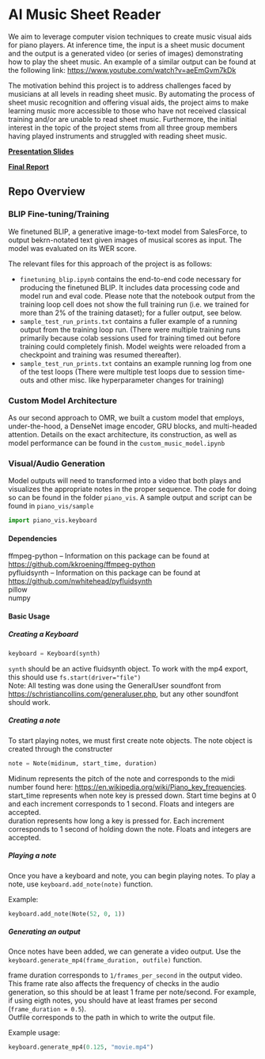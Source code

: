# AI Music Sheet Reader
We aim to leverage computer vision techniques to create music visual aids for piano players. At inference time, the input is a sheet music document and the output is a generated video (or series of images) demonstrating how to play the sheet music. An example of a similar output can be found at the following link: https://www.youtube.com/watch?v=aeEmGvm7kDk

The motivation behind this project is to address challenges faced by musicians at all levels in reading sheet music. By automating the process of sheet music recognition and offering visual aids, the project aims to make learning music more accessible to those who have not received classical training and/or are unable to read sheet music. Furthermore, the initial interest in the topic of the project stems from all three group members having played instruments and struggled with reading sheet music.

[**Presentation Slides**](https://docs.google.com/presentation/d/1fx8u-OTpy8S-db-NQWF3gvC4ufHszsWol67fGmVnLKA/edit#slide=id.g2cdcb7191f5_0_10)

[**Final Report**](https://drive.google.com/file/d/1w9hJSdY4xIqgYqVaoZkT2ClwYpKENwt6/view?usp=drive_link)

## Repo Overview

### BLIP Fine-tuning/Training

We finetuned BLIP, a generative image-to-text model from SalesForce, to output bekrn-notated text given images of musical scores as input. The model was evaluated on its WER score. 

The relevant files for this approach of the project is as follows:
- ```finetuning_blip.ipynb``` contains the end-to-end code necessary for producing the finetuned BLIP. It includes data processing code and model run and eval code. Please note that the notebook output from the training loop cell does not show the full training run (i.e. we trained for more than 2% of the training dataset); for a fuller output, see below.
- ```sample_test_run_prints.txt``` contains a fuller example of a running output from the training loop run. (There were multiple training runs primarily because colab sessions used for training timed out before training could completely finish. Model weights were reloaded from a checkpoint and training was resumed thereafter).
- ```sample_test_run_prints.txt``` contains an example running log from one of the test loops (There were multiple test loops due to session time-outs and other misc. like hyperparameter changes for training)

### Custom Model Architecture

As our second approach to OMR, we built a custom model that employs, under-the-hood, a DenseNet image encoder, GRU blocks, and multi-headed attention. Details on the exact architecture, its construction, as well as model performance can be found in the ```custom_music_model.ipynb```

### Visual/Audio Generation

Model outputs will need to transformed into a video that both plays and visualizes the appropriate notes in the proper sequence. The code for doing so can be found in the folder ```piano_vis```.
A sample output and script can be found in `piano_vis/sample`

```python
import piano_vis.keyboard
```
#### Dependencies
ffmpeg-python – Information on this package can be found at https://github.com/kkroening/ffmpeg-python  
pyfluidsynth – Information on this package can be found at https://github.com/nwhitehead/pyfluidsynth  
pillow  
numpy

#### Basic Usage

##### Creating a Keyboard
```python
keyboard = Keyboard(synth)
```
`synth` should be an active fluidsynth object. To work with the mp4 export, this should use `fs.start(driver="file")`  
Note: All testing was done using the GeneralUser soundfont from https://schristiancollins.com/generaluser.php, but any other soundfont should work.

##### Creating a note
To start playing notes, we must first create note objects. The note object is created through the constructer
```python
note = Note(midinum, start_time, duration)
```
Midinum represents the pitch of the note and corresponds to the midi number found here: https://en.wikipedia.org/wiki/Piano_key_frequencies.  
start_time represents when note key is pressed down. Start time begins at 0 and each increment corresponds to 1 second. Floats and integers are accepted.  
duration represents how long a key is pressed for. Each increment corresponds to 1 second of holding down the note. Floats and integers are accepted.  

##### Playing a note
Once you have a keyboard and note, you can begin playing notes. To play a note, use `keyboard.add_note(note)` function.  

Example:
```python
keyboard.add_note(Note(52, 0, 1))
```

##### Generating an output

Once notes have been added, we can generate a video output. Use the `keyboard.generate_mp4(frame_duration, outfile)` function.  

frame duration corresponds to `1/frames_per_second` in the output video. This frame rate also affects the frequency of checks in the audio generation, so this should be at least 1 frame per note/second. For example, if using eigth notes, you should have at least frames per second (`frame_duration = 0.5`).  
Outfile corresponds to the path in which to write the output file. 

Example usage:
```python
keyboard.generate_mp4(0.125, "movie.mp4")
```
